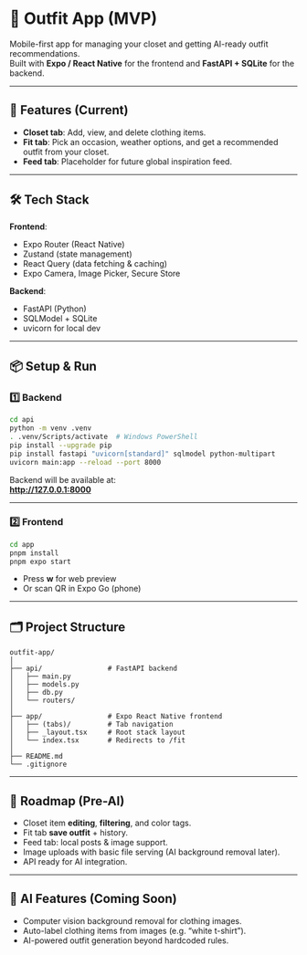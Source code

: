# 👗 Outfit App (MVP)

Mobile-first app for managing your closet and getting AI-ready outfit recommendations.  
Built with **Expo / React Native** for the frontend and **FastAPI + SQLite** for the backend.

---

## 🚀 Features (Current)
- **Closet tab**: Add, view, and delete clothing items.
- **Fit tab**: Pick an occasion, weather options, and get a recommended outfit from your closet.
- **Feed tab**: Placeholder for future global inspiration feed.

---

## 🛠 Tech Stack
**Frontend**:
- Expo Router (React Native)
- Zustand (state management)
- React Query (data fetching & caching)
- Expo Camera, Image Picker, Secure Store

**Backend**:
- FastAPI (Python)
- SQLModel + SQLite
- uvicorn for local dev

---

## 📦 Setup & Run

### 1️⃣ Backend
```bash
cd api
python -m venv .venv
. .venv/Scripts/activate  # Windows PowerShell
pip install --upgrade pip
pip install fastapi "uvicorn[standard]" sqlmodel python-multipart
uvicorn main:app --reload --port 8000
```
Backend will be available at:  
**http://127.0.0.1:8000**

---

### 2️⃣ Frontend
```bash
cd app
pnpm install
pnpm expo start
```
- Press **w** for web preview  
- Or scan QR in Expo Go (phone)

---

## 🗂 Project Structure
```
outfit-app/
│
├── api/                # FastAPI backend
│   ├── main.py
│   ├── models.py
│   ├── db.py
│   └── routers/
│
├── app/                # Expo React Native frontend
│   ├── (tabs)/         # Tab navigation
│   ├── _layout.tsx     # Root stack layout
│   └── index.tsx       # Redirects to /fit
│
├── README.md
└── .gitignore
```

---

## 📅 Roadmap (Pre-AI)
- Closet item **editing**, **filtering**, and color tags.
- Fit tab **save outfit** + history.
- Feed tab: local posts & image support.
- Image uploads with basic file serving (AI background removal later).
- API ready for AI integration.

---

## 🧠 AI Features (Coming Soon)
- Computer vision background removal for clothing images.
- Auto-label clothing items from images (e.g. “white t-shirt”).
- AI-powered outfit generation beyond hardcoded rules.
